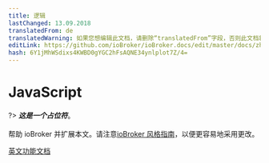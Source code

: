 ```yaml
---
title: 逻辑
lastChanged: 13.09.2018
translatedFrom: de
translatedWarning: 如果您想编辑此文档，请删除“translatedFrom”字段，否则此文档将再次自动翻译
editLink: https://github.com/ioBroker/ioBroker.docs/edit/master/docs/zh-cn/logic/javascript.md
hash: 6Y1jMhWSdixs4KWBD0gYGC2hFsAQNE34ynlplot7Z/4=
---
```

# JavaScript
?> ***这是一个占位符***。<br><br>帮助 ioBroker 并扩展本文。请注意[ioBroker 风格指南](community/styleguidedoc)，以便更容易地采用更改。

[英文功能文档](https://github.com/ioBroker/ioBroker.javascript/blob/master/docs/en/javascript.md)